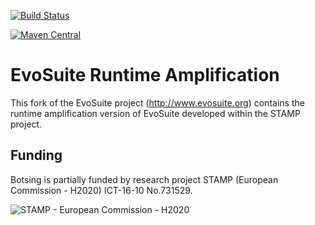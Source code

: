[![Build Status](https://travis-ci.com/STAMP-project/evosuite-ramp.svg?branch=master)](https://travis-ci.com/STAMP-project/evosuite-ramp)

[![Maven Central](https://img.shields.io/maven-central/v/eu.stamp-project/evosuite.svg?label=Maven%20Central)](https://search.maven.org/search?q=g:%22eu.stamp-project%22%20AND%20a:%22evosuite%22)

# EvoSuite Runtime Amplification

This fork of the EvoSuite project (http://www.evosuite.org) contains the runtime amplification version of EvoSuite developed within the STAMP project.

## Funding

Botsing is partially funded by research project STAMP (European Commission - H2020) ICT-16-10 No.731529.

![STAMP - European Commission - H2020](https://raw.githubusercontent.com/STAMP-project/botsing/master/docs/assets/logo_readme_md.png)

